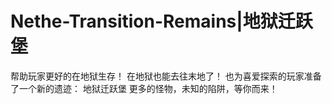 # Nethe-Transition-Remains|地狱迁跃堡
帮助玩家更好的在地狱生存！
在地狱也能去往末地了！ 
也为喜爱探索的玩家准备了一个新的遗迹：
地狱迁跃堡 更多的怪物，未知的陷阱，等你而来！ 
